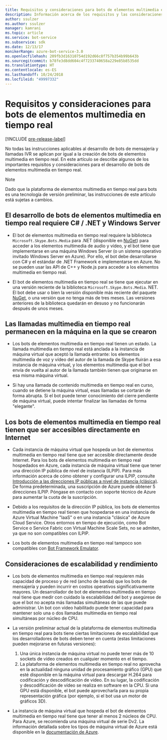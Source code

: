 ```yaml
---
title: Requisitos y consideraciones para bots de elementos multimedia en tiempo real | Microsoft Docs
description: Información acerca de los requisitos y las consideraciones importantes relacionados con la creación de bots de elementos multimedia en tiempo real para Skype, usando Bot Builder SDK para. NET.
author: ssulzer
ms.author: ssulzer
manager: kamrani
ms.topic: article
ms.service: bot-service
ms.subservice: sdk
ms.date: 12/13/17
monikerRange: azure-bot-service-3.0
ms.openlocfilehash: 209fb3d16310754d192d66c8f757b354b99b643b
ms.sourcegitcommit: b78fe3d8dd604c4f7233740658a229e85b8535dd
ms.translationtype: HT
ms.contentlocale: es-ES
ms.lasthandoff: 10/24/2018
ms.locfileid: "49997332"
---
```

# <a name="requirements-and-considerations-for-real-time-media-bots"></a>Requisitos y consideraciones para bots de elementos multimedia en tiempo real

[!INCLUDE [pre-release-label](../includes/pre-release-label-v3.md)]

No todas las instrucciones aplicables al desarrollo de bots de mensajería y llamadas IVR se aplican por igual a la creación de bots de elementos multimedia en tiempo real. En este artículo se describe algunos de los importantes requisitos y consideraciones para el desarrollo de bots de elementos multimedia en tiempo real. 

> [!NOTE]
> Dado que la plataforma de elementos multimedia en tiempo real para bots es una tecnología de versión preliminar, las instrucciones de este artículo está sujetas a cambios.

## <a name="real-time-media-bot-development-requires-cnet-and-windows-server"></a>El desarrollo de bots de elementos multimedia en tiempo real requiere C# / .NET y Windows Server

- El bot de elementos multimedia en tiempo real requiere la biblioteca `Microsoft.Skype.Bots.Media` para .NET (disponible en <a href="https://www.nuget.org/" target="_blank">NuGet</a>) para acceder a los elementos multimedia de audio y vídeo, y el bot tiene que implementarse en una máquina Windows Server (o un sistema operativo invitado Windows Server en Azure). Por ello, el bot debe desarrollarse con C# y el estándar de .NET Framework e implementarse en Azure. No se pueden usar las API de C++ y Node.js para acceder a los elementos multimedia en tiempo real.

- El bot de elementos multimedia en tiempo real se tiene que ejecutar en una versión reciente de la biblioteca `Microsoft.Skype.Bots.Media`. NET. El bot debe usar o bien la versión disponible más reciente del paquete <a href="https://www.nuget.org/" target="_blank">NuGet</a>, o una versión que no tenga más de tres meses. Las versiones anteriores de la biblioteca quedarán en desuso y no funcionarán después de unos meses.

## <a name="real-time-media-calls-stay-on-the-machine-where-they-were-created"></a>Las llamadas multimedia en tiempo real permanecen en la máquina en la que se crearon

- Los bots de elementos multimedia en tiempo real tienen un estado. La llamada multimedia en tiempo real está anclada a la instancia de máquina virtual que aceptó la llamada entrante: los elementos multimedia de voz y vídeo del autor de la llamada de Skype fluirán a esa instancia de máquina virtual, y los elementos multimedia que el bot envía de vuelta al autor de la llamada también tienen que originarse en esa misma máquina virtual.

- Si hay una llamada de contenido multimedia en tiempo real en curso, cuando se detiene la máquina virtual, esas llamadas se cortarán de forma abrupta. Si el bot puede tener conocimiento del cierre pendiente de máquina virtual, puede intentar finalizar las llamadas de forma "elegante".

## <a name="real-time-media-bots-must-be-directly-accessible-on-the-internet"></a>Los bots de elementos multimedia en tiempo real tienen que ser accesibles directamente en Internet

- Cada instancia de máquina virtual que hospeda un bot de elementos multimedia en tiempo real tiene que ser accesible directamente desde Internet. Para los bots de elementos multimedia en tiempo real hospedados en Azure, cada instancia de máquina virtual tiene que tener una dirección IP pública de nivel de instancia (ILPIP). Para más información acerca de cómo obtener y configurar una ILPIP, consulte <a href="/azure/virtual-network/virtual-networks-instance-level-public-ip" target="_blank">Introducción a las direcciones IP públicas a nivel de instancia (clásica)</a>. De forma predeterminada, una suscripción de Azure puede obtener 5 direcciones ILPIP. Póngase en contacto con soporte técnico de Azure para aumentar la cuota de la suscripción.

- Debido a los requisitos de la dirección IP pública, los bots de elementos multimedia en tiempo real tienen que hospedarse en una instancia de Azure Virtual Machine "IaaS" o en una instancia "clásica" de Azure Cloud Service. Otros entornos en tiempo de ejecución, como Bot Service o Service Fabric con Virtual Machine Scale Sets, no se admiten, ya que no son compatibles con ILPIP.

- Los bots de elementos multimedia en tiempo real tampoco son compatibles con [Bot Framework Emulator](../bot-service-debug-emulator.md).

## <a name="scalability-and-performance-considerations"></a>Consideraciones de escalabilidad y rendimiento

- Los bots de elementos multimedia en tiempo real requieren más capacidad de proceso y de red (ancho de banda) que los bots de mensajería y pueden incurrir en costos operativos significativamente mayores. Un desarrollador de bot de elementos multimedia en tiempo real tiene que medir con cuidado la escalabilidad del bot y asegúrese de que el bot no acepta más llamadas simultáneas de las que puede administrar. Un bot con vídeo habilitado puede tener capacidad para mantener solo una o dos llamadas multimedia en tiempo real simultáneas por núcleo de CPU.

- La versión preliminar actual de la plataforma de elementos multimedia en tiempo real para bots tiene ciertas limitaciones de escalabilidad que los desarrolladores de bots deben tener en cuenta (estas limitaciones pueden mejorarse en futuras versiones): 
  1. Una única instancia de máquina virtual no puede tener más de 10 sockets de vídeo creados en cualquier momento en el tiempo.
  2. La plataforma de elementos multimedia en tiempo real no aprovecha en la actualidad ninguna unidad de procesamiento gráfico (GPU) que esté disponible en la máquina virtual para descargar H.264 para codificación y descodificación de vídeo. En su lugar, la codificación y descodificación de vídeo se realiza en software en la CPU. Si una GPU está disponible, el bot puede aprovecharla para su propia representación gráfica (por ejemplo, si el bot usa un motor de gráficos 3D).

- La instancia de máquina virtual que hospeda el bot de elementos multimedia en tiempo real tiene que tener al menos 2 núcleos de CPU. Para Azure, se recomienda una máquina virtual de serie Dv2. La información detallada sobre los tipos de máquina virtual de Azure está disponible en la <a href="/azure/virtual-machines/windows/sizes-general" target="_blank">documentación de Azure</a>. 
